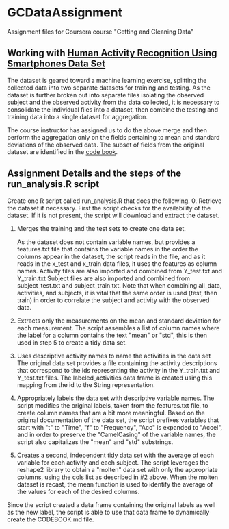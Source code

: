 GCDataAssignment
================

Assignment files for Coursera course "Getting and Cleaning Data"

## Working with [Human Activity Recognition Using Smartphones Data Set](http://archive.ics.uci.edu/ml/datasets/Human+Activity+Recognition+Using+Smartphones)

The dataset is geared toward a machine learning exercise, splitting the
collected data into two separate datasets for training and testing. As the
dataset is further broken out into separate files isolating the observed subject
and the observed activity from the data collected, it is necessary to consolidate
the individual files into a dataset, then combine the testing and training data
into a single dataset for aggregation.

The course instructor has assigned us to do the above merge and then perform the
aggregation only on the fields pertaining to mean and standard deviations of the
observed data. The subset of fields from the original dataset are identified in
the [code book](CODEBOOK.md).

## Assignment Details and the steps of the run_analysis.R script
Create one R script called run_analysis.R that does the following. 
0. Retrieve the dataset if necessary.
   First the script checks for the availability of the dataset. If it is not
   present, the script will download and extract the dataset.

1. Merges the training and the test sets to create one data set.

   As the dataset does not contain variable names, but provides a features.txt
   file that contains the variable names in the order the columns appear in the
   dataset, the script reads in the file, and as it reads in the x_test and 
   x_train data files, it uses the features as column names. 
   Activity files are also imported and combined from Y_test.txt and Y_train.txt
   Subject files are also imported and combined from subject_test.txt and
   subject_train.txt.
   Note that when combining all_data, activities, and subjects, it is vital that
   the same order is used (test, then train) in order to correlate the subject
   and activity with the observed data.

2. Extracts only the measurements on the mean and standard deviation for each
   measurement. 
   The script assembles a list of column names where the label for a column
   contains the text "mean" or "std", this is then used in step 5 to create
   a tidy data set.

3. Uses descriptive activity names to name the activities in the data set
   The original data set provides a file containing the activity descriptions
   that correspond to the ids representing the activity in the Y_train.txt and
   Y_test.txt files. The labeled_activities data frame is created using this
   mapping from the id to the String representation.

4. Appropriately labels the data set with descriptive variable names. 
   The script modifies the original labels, taken from the features.txt file,
   to create column names that are a bit more meaningful. Based on the original
   documentation of the data set, the script prefixes variables that start with
   "t" to "Time", "f" to "Frequency", "Acc" is expanded to "Accel", and in order
   to preserve the "CamelCasing" of the variable names, the script also
   capitalizes the "mean" and "std" substrings.

5. Creates a second, independent tidy data set with the average of each variable for each activity and each subject. 
   The script leverages the reshape2 library to obtain a "molten" data set with
   only the appropriate columns, using the cols list as described in #2 above.
   When the molten dataset is recast, the mean function is used to identify the
   average of the values for each of the desired columns.

Since the script created a data frame containing the original labels as well as
the new label, the script is able to use that data frame to dynamically create
the CODEBOOK.md file.

